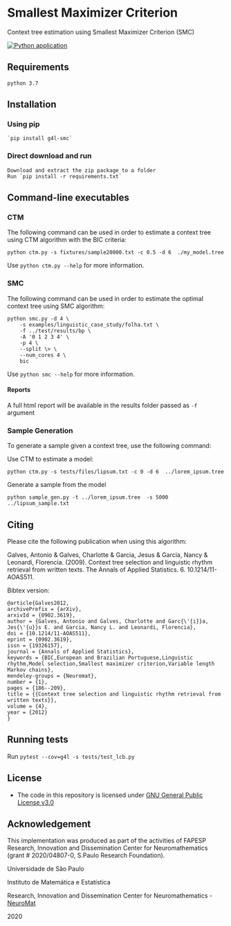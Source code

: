 # Smallest Maximizer Criterion
Context tree estimation using Smallest Maximizer Criterion (SMC)

[![Python application](https://github.com/neuromat/smallest_maximizer_criterion/actions/workflows/python-app.yml/badge.svg)](https://github.com/neuromat/smallest_maximizer_criterion/actions/workflows/python-app.yml)

## Requirements
	python 3.7


## Installation
### Using pip

	`pip install g4l-smc`


### Direct download and run
	Download and extract the zip package to a folder
	Run `pip install -r requirements.txt`



## Command-line executables


### CTM

The following command can be used in order to estimate a context tree using CTM algorithm with the BIC criteria:

`python ctm.py -s fixtures/sample20000.txt -c 0.5 -d 6  ./my_model.tree`

Use `python ctm.py --help` for more information.

### SMC

The following command can be used in order to estimate the optimal context tree using SMC algorithm:

```
python smc.py -d 4 \
    -s examples/linguistic_case_study/folha.txt \
    -f ../test/results/bp \
    -A '0 1 2 3 4' \
    -p 4 \
    --split \> \
    --num_cores 4 \
    bic

```

Use `python smc --help` for more information.

#### Reports

A full html report will be available in the results folder passed as `-f` argument

### Sample Generation

To generate a sample given a context tree, use the following command:

Use CTM to estimate a model:

`python ctm.py -s tests/files/lipsum.txt -c 0 -d 6  ../lorem_ipsum.tree`

Generate a sample from the model

`python sample_gen.py -t ../lorem_ipsum.tree  -s 5000 ../lipsum_sample.txt`


## Citing

Please cite the following publication when using this algorithm:

Galves, Antonio & Galves, Charlotte & Garcia, Jesus & Garcia, Nancy & Leonardi, Florencia. (2009). Context tree selection and linguistic rhythm retrieval from written texts. The Annals of Applied Statistics. 6. 10.1214/11-AOAS511.


Bibtex version:

```
@article{Galves2012,
archivePrefix = {arXiv},
arxivId = {0902.3619},
author = {Galves, Antonio and Galves, Charlotte and Garc{\'{i}}a, Jes{\'{u}}s E. and Garcia, Nancy L. and Leonardi, Florencia},
doi = {10.1214/11-AOAS511},
eprint = {0902.3619},
issn = {19326157},
journal = {Annals of Applied Statistics},
keywords = {BIC,European and Brazilian Portuguese,Linguistic rhythm,Model selection,Smallest maximizer criterion,Variable length Markov chains},
mendeley-groups = {Neuromat},
number = {1},
pages = {186--209},
title = {{Context tree selection and linguistic rhythm retrieval from written texts}},
volume = {4},
year = {2012}
}

```

## Running tests

Run `pytest --cov=g4l -s tests/test_lcb.py`


## License

* The code in this repository is licensed under [GNU General Public License v3.0](LICENSE)


## Acknowledgement

This implementation was produced as part of the activities of FAPESP Research, Innovation and Dissemination Center for Neuromathematics (grant # 2020/04807-0, S.Paulo Research Foundation).


Universidade de São Paulo

Instituto de Matemática e Estatística

Research, Innovation and Dissemination Center for Neuromathematics - [NeuroMat](https://neuromat.numec.prp.usp.br/)

2020

